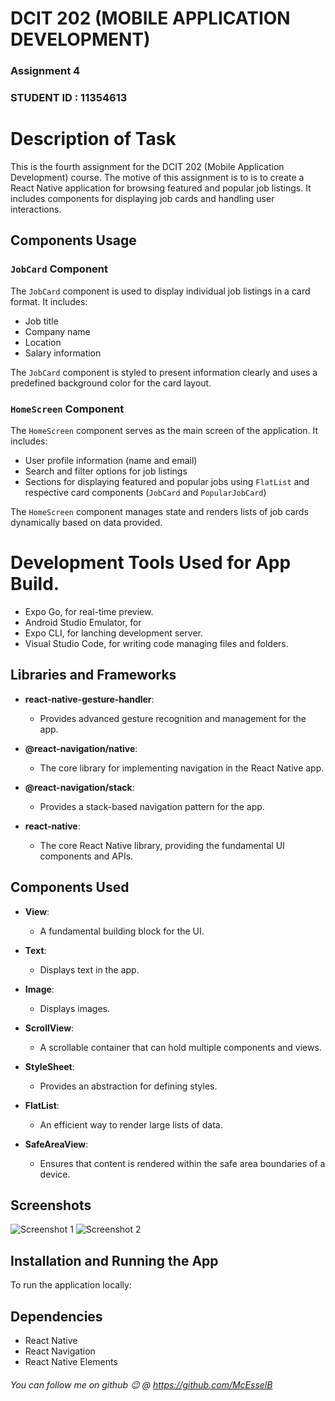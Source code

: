 # DCIT 202 (MOBILE APPLICATION DEVELOPMENT)

### Assignment 4

### STUDENT ID : 11354613

# Description of Task

This is the fourth assignment for the DCIT 202 (Mobile Application Development) course. The motive of this assignment is to is to create a React Native application for browsing featured and popular job listings. It includes components for displaying job cards and handling user interactions.

## Components Usage

### `JobCard` Component

The `JobCard` component is used to display individual job listings in a card format. It includes:

- Job title
- Company name
- Location
- Salary information

The `JobCard` component is styled to present information clearly and uses a predefined background color for the card layout.

### `HomeScreen` Component

The `HomeScreen` component serves as the main screen of the application. It includes:

- User profile information (name and email)
- Search and filter options for job listings
- Sections for displaying featured and popular jobs using `FlatList` and respective card components (`JobCard` and `PopularJobCard`)

The `HomeScreen` component manages state and renders lists of job cards dynamically based on data provided.



# Development Tools Used for App Build.

- Expo Go, for real-time preview.
- Android Studio Emulator, for
- Expo CLI, for lanching development server.
- Visual Studio Code, for writing code managing files and folders.

## Libraries and Frameworks

- **react-native-gesture-handler**:

  - Provides advanced gesture recognition and management for the app.

- **@react-navigation/native**:

  - The core library for implementing navigation in the React Native app.

- **@react-navigation/stack**:

  - Provides a stack-based navigation pattern for the app.

- **react-native**:
  - The core React Native library, providing the fundamental UI components and APIs.

## Components Used

- **View**:

  - A fundamental building block for the UI.

- **Text**:

  - Displays text in the app.

- **Image**:

  - Displays images.

- **ScrollView**:

  - A scrollable container that can hold multiple components and views.

- **StyleSheet**:

  - Provides an abstraction for defining styles.

- **FlatList**:

  - An efficient way to render large lists of data.

- **SafeAreaView**:
  - Ensures that content is rendered within the safe area boundaries of a device.

## Screenshots

![Screenshot 1](./Jobizz/assets/images/Screenshot%202024-06-19%20225048.png)
![Screenshot 2](./Jobizz//assets/images/Screenshot%202024-06-19%20225128.png)

## Installation and Running the App

To run the application locally:



## Dependencies

- React Native
- React Navigation
- React Native Elements


###### You can follow me on github 😉 @ https://github.com/McEsselB